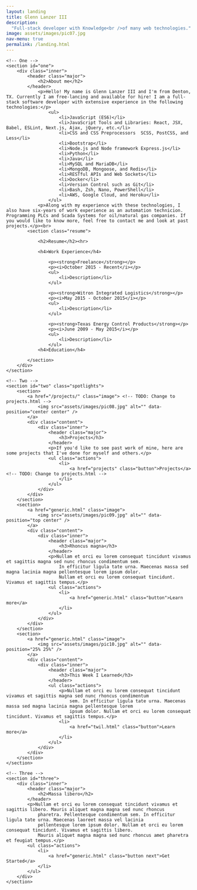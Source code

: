 ```yaml
---
layout: landing
title: Glenn Lanzer III
description:
  "Full-stack developer with Knowledge<br />of many web technologies."
image: assets/images/pic07.jpg
nav-menu: true
permalink: /landing.html
---
```


<!-- Main -->
<div id="main">

    <!-- One -->
    <section id="one">
        <div class="inner">
            <header class="major">
                <h2>About me</h2>
            </header>
                <p>Hello! My name is Glenn Lanzer III and I'm from Denton, TX. Currently I am free-lancing and available for hire! I am a full-stack software developer with extensive experience in the following technologies:</p>
                    <ul>
                        <li>JavaScript (ES6)</li>
                        <li>JavaScript Tools and Libraries: React, JSX, Babel, ESLint, Next.js, Ajax, jQuery, etc.</li>
                        <li>CSS and CSS Preprocessors  SCSS, PostCSS, and Less</li>
                        <li>Bootstrap</li>
                        <li>Node.js and Node framework Express.js</li>
                        <li>Python</li>
                        <li>Java</li>
                        <li>MySQL and MariaDB</li>
                        <li>MongoDB, Mongoose, and Redis</li>
                        <li>RESTful APIs and Web Sockets</li>
                        <li>Docker</li>
                        <li>Version Control such as Git</li>
                        <li>Bash, Zsh, Nano, PowerShell</li>
                        <li>AWS, Google Cloud, and Heroku</li>
                    </ul>
                <p>Along with my experience with these technologies, I also have six-years of work experience as an automation technicion. Programming PLCs and Scada Systems for oil/natural gas companies. If you would like to know more, feel free to contact me and look at past projects.</p><br>
            <section class="resume">

                <h2>Resume</h2><hr>

                <h4>Work Experience</h4>

                    <p><strong>Freelance</strong></p>
                    <p><i>October 2015 - Recent</i></p>
                    <ul>
                        <li>Description</li>
                    </ul>

                    <p><strong>Witron Integrated Logistics</strong></p>
                    <p><i>May 2015 - October 2015</i></p>
                    <ul>
                        <li>Description</li>
                    </ul>

                    <p><strong>Texas Energy Control Products</strong></p>
                    <p><i>June 2009 - May 2015</i></p>
                    <ul>
                        <li>Description</li>
                    </ul>
                <h4>Education</h4>

            </section>
        </div>
    </section>

    <!-- Two -->
    <section id="two" class="spotlights">
        <section>
            <a href="/projects/" class="image"> <!-- TODO: Change to projects.html -->
                <img src="assets/images/pic08.jpg" alt="" data-position="center center" />
            </a>
            <div class="content">
                <div class="inner">
                    <header class="major">
                        <h3>Projects</h3>
                    </header>
                    <p>If you'd like to see past work of mine, here are some projects that I've done for myself and others.</p>
                    <ul class="actions">
                        <li>
                            <a href="projects" class="button">Projects</a> <!-- TODO: Change to projects.html -->
                        </li>
                    </ul>
                </div>
            </div>
        </section>
        <section>
            <a href="generic.html" class="image">
                <img src="assets/images/pic09.jpg" alt="" data-position="top center" />
            </a>
            <div class="content">
                <div class="inner">
                    <header class="major">
                        <h3>Rhoncus magna</h3>
                    </header>
                    <p>Nullam et orci eu lorem consequat tincidunt vivamus et sagittis magna sed nunc rhoncus condimentum sem.
                        In efficitur ligula tate urna. Maecenas massa sed magna lacinia magna pellentesque lorem ipsum dolor.
                        Nullam et orci eu lorem consequat tincidunt. Vivamus et sagittis tempus.</p>
                    <ul class="actions">
                        <li>
                            <a href="generic.html" class="button">Learn more</a>
                        </li>
                    </ul>
                </div>
            </div>
        </section>
        <section>
            <a href="generic.html" class="image">
                <img src="assets/images/pic10.jpg" alt="" data-position="25% 25%" />
            </a>
            <div class="content">
                <div class="inner">
                    <header class="major">
                        <h3>This Week I Learned</h3>
                    </header>
                    <ul class="actions">
                        <p>Nullam et orci eu lorem consequat tincidunt vivamus et sagittis magna sed nunc rhoncus condimentum
                            sem. In efficitur ligula tate urna. Maecenas massa sed magna lacinia magna pellentesque lorem
                            ipsum dolor. Nullam et orci eu lorem consequat tincidunt. Vivamus et sagittis tempus.</p>
                        <li>
                            <a href="twil.html" class="button">Learn more</a>
                        </li>
                    </ul>
                </div>
            </div>
        </section>
    </section>

    <!-- Three -->
    <section id="three">
        <div class="inner">
            <header class="major">
                <h2>Massa libero</h2>
            </header>
            <p>Nullam et orci eu lorem consequat tincidunt vivamus et sagittis libero. Mauris aliquet magna magna sed nunc rhoncus
                pharetra. Pellentesque condimentum sem. In efficitur ligula tate urna. Maecenas laoreet massa vel lacinia
                pellentesque lorem ipsum dolor. Nullam et orci eu lorem consequat tincidunt. Vivamus et sagittis libero.
                Mauris aliquet magna magna sed nunc rhoncus amet pharetra et feugiat tempus.</p>
            <ul class="actions">
                <li>
                    <a href="generic.html" class="button next">Get Started</a>
                </li>
            </ul>
        </div>
    </section>

</div>
